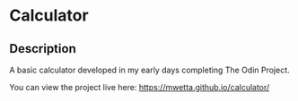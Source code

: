 # Calculator

## Description
A basic calculator developed in my early days completing The Odin Project. 

You can view the project live here: https://mwetta.github.io/calculator/
